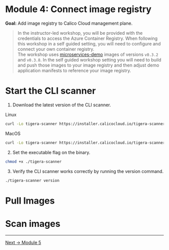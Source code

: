 # Module 4: Connect image registry


**Goal:** Add image registry to Calico Cloud management plane.

>In the instructor-led workshop, you will be provided with the credentials to access the Azure Container Registry. When following this workshop in a self guided setting, you will need to configure and connect your own container registry.  
The workshop uses [microservices-demo](https://github.com/GoogleCloudPlatform/microservices-demo) images of versions `v0.3.2` and `v0.3.8`. In the self guided workshop setting you will need to build and push those images to your image registry and then adjust demo application manifests to reference your image registry.

**Start the CLI scanner**
========================
1. Download the latest version of the CLI scanner.

Linux
```bash
curl -Lo tigera-scanner https://installer.calicocloud.io/tigera-scanner/v3.14.1-9/image-assurance-scanner-cli-linux-amd64
```

MacOS
```bash
curl -Lo tigera-scanner https://installer.calicocloud.io/tigera-scanner/v3.14.1-9/image-assurance-scanner-cli-darwin-amd64
```

2. Set the executable flag on the binary.

```bash
chmod +x ./tigera-scanner
```

3. Verify the CLI scanner works correctly by running the version command.

```bash
./tigera-scanner version
```

**Pull Images**
========================


**Scan images**
========================



---
[Next -> Module 5](../modules/configure-demo-resources.md)
